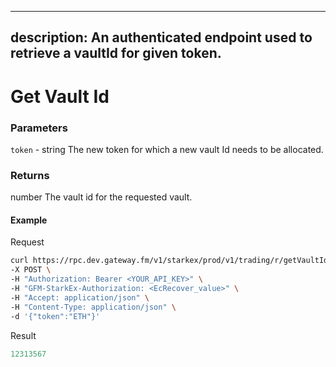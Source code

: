 
---
description: An authenticated endpoint used to retrieve a vaultId for given token.
---
# **Get Vault Id**

### **Parameters**
`token` - string
The new token for which a new vault Id needs to be allocated.

### **Returns**
number 
The vault id for the requested vault.
#### **Example**

Request

```bash
curl https://rpc.dev.gateway.fm/v1/starkex/prod/v1/trading/r/getVaultId \
-X POST \
-H "Authorization: Bearer <YOUR_API_KEY>" \
-H "GFM-StarkEx-Authorization: <EcRecover_value>" \
-H "Accept: application/json" \
-H "Content-Type: application/json" \  
-d '{"token":"ETH"}'
```


Result

```javascript
12313567
```